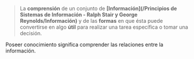 > La **comprensión** de un conjunto de **[Información](/Principios de Sistemas de Información - Ralph Stair y George Reynolds/Información)** y de las **formas** en que ésta puede convertirse en algo **útil** para realizar una tarea específica o tomar una decisión.

Poseer conocimiento significa comprender las relaciones entre la información.